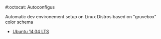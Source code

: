 #:octocat: Autoconfigus

Automatic dev environement setup on Linux Distros based on "gruvebox" color schema

* [Ubuntu 14.04 LTS](./ubuntu-14.04/README.md)
